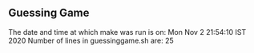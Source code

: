 ## Guessing Game
The date and time at which make was run is on: Mon Nov 2 21:54:10 IST 2020
Number of lines in guessinggame.sh are: 25
